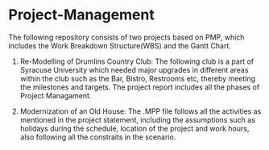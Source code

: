 # Project-Management

The following repository consists of two projects based on PMP, which includes the Work Breakdown Structure(WBS) and the Gantt Chart.

1) Re-Modelling of Drumlins Country Club: The following club is a part of Syracuse University which needed major upgrades in different areas within the club such as the Bar, Bistro, Restrooms etc, thereby meeting the milestones and targets. The project report includes all the phases of Project Managament.

2) Modernization of an Old House: The .MPP file follows all the activities as mentioned in the project statement, including the assumptions such as holidays during the schedule, location of the project and work hours, also following all the constraits in the scenario.

